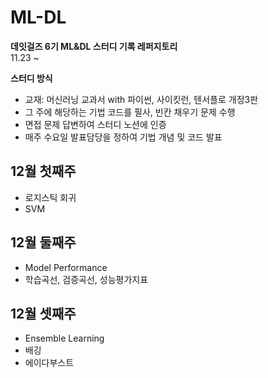 # ML-DL

**데잇걸즈 6기 ML&DL 스터디 기록 레퍼지토리**  
11.23 ~ 

**스터디 방식**
* 교재: 머신러닝 교과서 with 파이썬, 사이킷런, 텐서플로 개정3판
* 그 주에 해당하는 기법 코드를 필사, 빈칸 채우기 문제 수행
* 면접 문제 답변하여 스터디 노션에 인증
* 매주 수요일 발표담당을 정하여 기법 개념 및 코드 발표

## 12월 첫째주
* 로지스틱 회귀
* SVM

## 12월 둘째주
* Model Performance
* 학습곡선, 검증곡선, 성능평가지표

## 12월 셋째주
* Ensemble Learning
* 배깅
* 에이다부스트
